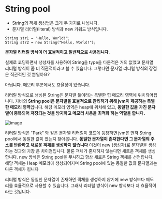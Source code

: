 # String pool

- String의 객체 생성법은 크게 두 가지로 나뉩니다.
- 문자열 리터럴(literal) 방식과 new 키워드 방식입니다.

```
String str1 = "Hello, World!";
String str2 = new String("Hello, World!");
```
**문자열 리터럴 방식이 더 효율적이고 일반적으로 사용됩니다.** 

실제로 코딩하면서 생성자를 사용하여 String을 type을 다룬적은 거의 없었고 문자열 리터럴 방식이 좀 더 직관적이라고 볼 수 있습니다.
그렇다면 문자열 리터럴 방식의 장점은 직관적인 것 뿐일까요?

아닙니다. 메모리 부분에서도 효율성이 있습니다.

리터럴 방식으로 생성된 String은 문자열 풀이라는 특별한 힙 메모리 영역에 위치되어집니다.
자바의 **String pool은 문자열을 효율적으로 관리하기 위해 jvm이 제공하는 특별한 메모리 영역**입니다.
해당 메모리 영역은 heap에 위치해 있고, **동일한 값을 가진 문자열이 중복되어 저장되는 것을 방지하고 메모리 사용을 최적화 하는 역할을 합니다.**

![image](https://github.com/user-attachments/assets/258a576a-7ee9-4001-a2eb-183c8914af16)

리터럴 방식은 "Park" 와 같은 문자열 리터럴이 코드에 등장하면 jvm은 먼저 String pool에서 동일한 값이 있는지 찾아봅니다.
**동일한 문자열이 존재한다면 그 문자열의 주소를 반환하고 새로운 객체를 생성하지 않습니다** 이것이 new (생성자)로 문자열을 생성하는 것과의 가장 큰 차이점입니다. 
물론 객체가 존재하지 않는다면 새로운 객체를 생성합니다.
new 방식은 String pool을 무시하고 항상 새로운 String 객체를 선언합니다. 해당 객체는 Heap 메모리에 생성되어지며 String pool에 있는 동일한 값의 문자열과는 다른 객체가 됩니다

리터럴 방식은 동일한 문자열이 존재하면 객체를 생성하지 않기에 new 방식보다 메모리를 효율적으로 사용할 수 있습니다.
그래서 리터럴 방식이 new 방식보다 더 효율적이라는 것입니다.



